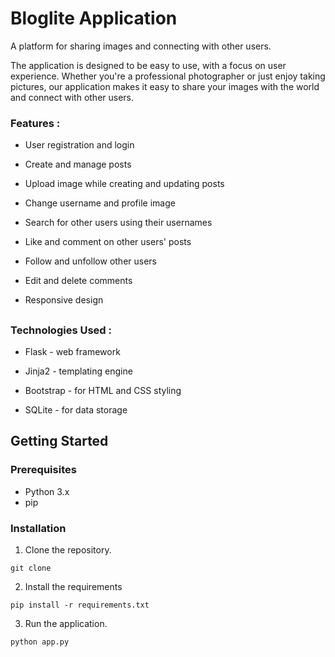 
# Bloglite Application

A platform for sharing images and connecting with other users. 

The application is designed to be easy to use, with a focus on user experience. Whether you're a professional photographer or just enjoy taking pictures, our application makes it easy to share your images with the world and connect with other users.

###

### Features : 

- User registration and login

- Create and manage posts

- Upload image while creating and updating posts

- Change username and profile image

- Search for other users using their usernames

- Like and comment on other users' posts

- Follow and unfollow other users

- Edit and delete comments

- Responsive design

##
### Technologies Used : 

- Flask - web framework

- Jinja2 - templating engine

- Bootstrap - for HTML and CSS styling

- SQLite - for data storage


##
## Getting Started

### Prerequisites

- Python 3.x
- pip

### 





### Installation

1. Clone the repository.

```
git clone 

```

2. Install the requirements 
 
```
pip install -r requirements.txt

```

3. Run the application. 

```
python app.py
```




